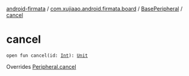 [android-firmata](../../index.md) / [com.xujiaao.android.firmata.board](../index.md) / [BasePeripheral](index.md) / [cancel](./cancel.md)

# cancel

`open fun cancel(id: `[`Int`](https://kotlinlang.org/api/latest/jvm/stdlib/kotlin/-int/index.html)`): `[`Unit`](https://kotlinlang.org/api/latest/jvm/stdlib/kotlin/-unit/index.html)

Overrides [Peripheral.cancel](../-peripheral/cancel.md)

